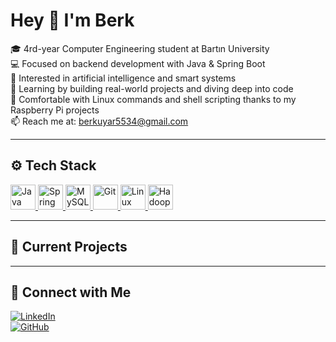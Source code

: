 # Hey 👋 I'm Berk

🎓  4rd-year Computer Engineering student at Bartın University  
💻 Focused on backend development with Java & Spring Boot  
🤖 Interested in artificial intelligence and smart systems  
🧠 Learning by building real-world projects and diving deep into code  
🐧 Comfortable with Linux commands and shell scripting thanks to my Raspberry Pi projects  
📫 Reach me at: berkuyar5534@gmail.com

---

## ⚙️ Tech Stack

<p align="left">
  <a href="https://www.java.com/" target="_blank" rel="noreferrer">
    <img src="https://cdn.jsdelivr.net/gh/devicons/devicon/icons/java/java-original.svg" height="40" alt="Java"/>
  </a>
  <a href="https://spring.io/projects/spring-boot" target="_blank" rel="noreferrer">
    <img src="https://cdn.jsdelivr.net/gh/devicons/devicon/icons/spring/spring-original.svg" height="40" alt="Spring Boot"/>
  </a>
  <a href="https://www.mysql.com/" target="_blank" rel="noreferrer">
    <img src="https://cdn.jsdelivr.net/gh/devicons/devicon/icons/mysql/mysql-original.svg" height="40" alt="MySQL"/>
  </a>
  <a href="https://git-scm.com/" target="_blank" rel="noreferrer">
    <img src="https://cdn.jsdelivr.net/gh/devicons/devicon/icons/git/git-original.svg" height="40" alt="Git"/>
  </a>
  <a href="https://www.linux.org/" target="_blank" rel="noreferrer">
    <img src="https://cdn.jsdelivr.net/gh/devicons/devicon/icons/linux/linux-original.svg" height="40" alt="Linux"/>
  </a>
 <a href="https://hadoop.apache.org/" target="_blank" rel="noreferrer">
    <img src="https://cdn.jsdelivr.net/gh/devicons/devicon/icons/hadoop/hadoop-original.svg" height="40" alt="Hadoop"/>
  </a>
</p>

---

## 🚧 Current Projects

---

## 🔗 Connect with Me

[![LinkedIn](https://img.shields.io/badge/LinkedIn-blue?style=flat-square&logo=linkedin&logoColor=white)](https://www.linkedin.com/in/berk-uyar-a11241249)  
[![GitHub](https://img.shields.io/badge/GitHub-000?style=flat-square&logo=github&logoColor=white)](https://github.com/berkuyar)


